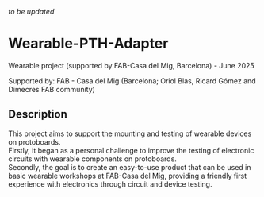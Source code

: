 *to be updated*

# Wearable-PTH-Adapter
Wearable project (supported by FAB-Casa del Mig, Barcelona) - June 2025

Supported by: FAB - Casa del Mig (Barcelona; Oriol Blas, Ricard Gómez and Dimecres FAB community)

## Description
This project aims to support the mounting and testing of wearable devices on protoboards.  
Firstly, it began as a personal challenge to improve the testing of electronic circuits with wearable components on protoboards.  
Secondly, the goal is to create an easy-to-use product that can be used in basic wearable workshops at FAB-Casa del Mig, providing a friendly first experience with electronics through circuit and device testing.

